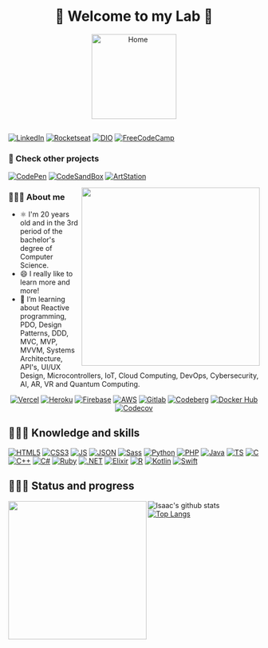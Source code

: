 <h1 align="center">🥽 Welcome to my Lab 🥼</h1>

<!--<div align="center"><a href="https://github.com/IsaacAlves7"><img src="https://i.pinimg.com/originals/9f/c2/12/9fc2126eec2c0a3876e3f2097af9b983.gif" /></a></div>-->
<div align="center"><a href="https://github.com/IsaacAlves7"><img src="https://github.com/IsaacAlves7/portfolio/blob/main/images/icon/favicon.svg" height="170" title="Home"/></a></div>

## 
<!-- - 🔭 I’m currently working on Skyliner
-->
<div align="left">
 
[![LinkedIn](https://img.shields.io/badge/-LinkedIn-f9f6f6?style=for-the-badge&logo=LinkedIn&logoColor=0052CC)](https://www.linkedin.com/in/isaac-alves-pinheiro-012324198/)
[![Rocketseat](https://img.shields.io/badge/-Rocketseat-f9f9f9?style=for-the-badge&logo=American-Airlines&logoColor=9266CC)](https://app.rocketseat.com.br/me/isaac-alves-pinheiro-1589164166)
[![DIO](https://img.shields.io/badge/-Digital_Innovation_One-f9f9f9?style=for-the-badge&logo=asciinema&logoColor=FA6709)](https://web.digitalinnovation.one/users/isaac_alves0720?tab=achievements)
[![FreeCodeCamp](https://img.shields.io/badge/-FreeCodeCamp-f9f9f9?style=for-the-badge&logo=FreeCodeCamp&logoColor=000)](https://www.freecodecamp.org/isaac7)

 </div>
 
 ### 🔬 Check other projects
 [![CodePen](https://img.shields.io/badge/-CodePen-f9f6f6?style=for-the-badge&logo=CodePen&logoColor=000)](https://codepen.io/isaacalves7/)
 [![CodeSandBox](https://img.shields.io/badge/-CodeSandBox-f9f6f6?style=for-the-badge&logo=CodeSandBox&logoColor=000)](https://codesandbox.io/u/IsaacAlves7)
 [![ArtStation](https://img.shields.io/badge/-ArtStation-f9f9f9?style=for-the-badge&logo=ArtStation&logoColor=13AFF0)](https://www.artstation.com/isaacalves7)
 
<img src="https://user-images.githubusercontent.com/61624336/115090011-0fd3b280-9eea-11eb-85ed-cd4ff8874740.png" align="right" height="357"/>

### 👨🏾‍🔬 About me
 - ⚛️ I'm 20 years old and in the 3rd period of the bachelor's degree of Computer Science.
 - 😄 I really like to learn more and more!
 - 🌱 I’m learning about Reactive programming, PDO, Design Patterns, DDD, MVC, MVP, MVVM, Systems Architecture, API's, UI/UX Design, Microcontrollers, IoT, Cloud Computing, DevOps, Cybersecurity, AI, AR, VR and Quantum Computing.
 
 <!--
 - 👯 I’m looking to collaborate on new web applications, hybrid apps and multiplataform desktop applications.
 - 💜 I'm very passionate about technologies and i'm always learning and creating new applications, projects and implementing them.
 - 🎯 Focused in Full-Stack development with the languages: JavaScript, Python, PHP, .NET Framework, Java and C++.
-->

<div align="center">
 
[![Vercel](https://img.shields.io/badge/-Vercel-f9f9f9?style=for-the-badge&logo=Vercel&logoColor=000000)](https://vercel.com/isaacalves7)
[![Heroku](https://img.shields.io/badge/-Heroku-f9f9f9?style=for-the-badge&logo=Heroku&logoColor=430098)](https://heroku.com/)
[![Firebase](https://img.shields.io/badge/-Firebase-f9f9f9?style=for-the-badge&logo=Firebase&logoColor=FFCA28)](https://firebase.google.com/?hl=pt-br)
[![AWS](https://img.shields.io/badge/-AWS-f9f9f9?style=for-the-badge&logo=Amazon-AWS&logoColor=FF9900)]()
[![Gitlab](https://img.shields.io/badge/-Gitlab-f9f6f6?style=for-the-badge&logo=GitLab&logoColor=FCA121)](https://gitlab.com/IsaacAlves7)
[![Codeberg](https://img.shields.io/badge/-Codeberg-f9f6f6?style=for-the-badge&logo=Codeberg&logoColor=2185D0)](https://codeberg.org/IsaacAlves7)
[![Docker Hub](https://img.shields.io/badge/-DockerHub-f9f9f9?style=for-the-badge&logo=Docker&logoColor=2496ED)](https://hub.docker.com/u/isaacalves7)
[![Codecov](https://img.shields.io/badge/-Codecov-f9f9f9?style=for-the-badge&logo=Codecov&logoColor=F01F7A)](https://codecov.io/gh/IsaacAlves7)

 </div>
 
## 👨🏾‍💻 Knowledge and skills
<!--The same height for everybody
<div align="justify">
<a href="https://solyd.com.br/treinamentos/introducao-ao-hacking-e-pentest/"><img src="https://www.lovegroveconsulting.com/wp-content/uploads/2017/08/white-hat-seo.png" height="50" title="White Hat"/>
<p>
  <!-- Your languages and tools. Be careful with the alignment. 
  You can use this sites to get logos: https://www.vectorlogo.zone or https://simpleicons.org/ or https://worldvectorlogo.com/ or flaticon
 https://www.flaticon.com/svg/vstatic/svg/3529/3529959.svg?token=exp=1616131821~hmac=11c42c7812228a191bea469a88b3ce10
https://www.flaticon.com/svg/vstatic/svg/4207/4207345.svg?token=exp=1616131819~hmac=9f1807b1918639fcd973cc0d9169d2ae
 <img src="https://www.flaticon.com/svg/vstatic/svg/1578/1578409.svg?token=exp=1614549204~hmac=aebbac9ddf60f8605b4a61816b200db6" height="170"><img src="https://www.flaticon.com/svg/vstatic/svg/1578/1578448.svg?token=exp=1614549655~hmac=9dd8f5fff184115b9bac8cfaa27d2b0c" height="170"><img src="https://www.flaticon.com/svg/vstatic/svg/1578/1578377.svg?token=exp=1614549845~hmac=d75a00a69ff4319777a65e361d06ce2e" height="170">
  <img src="https://www.flaticon.com/svg/vstatic/svg/1578/1578387.svg?token=exp=1614549637~hmac=20cbb15a9ce30dbf7bc0a19c51640313" height="170"> 
  -->
  
 <div align="left">
 
 [![HTML5](https://img.shields.io/badge/-HTML5-f9f6f6?style=for-the-badge&logo=HTML5&logoColor=E34F26)](https://www.linkedin.com/in/isaac-alves-pinheiro-012324198/)
 [![CSS3](https://img.shields.io/badge/-CSS3-f9f6f6?style=for-the-badge&logo=CSS3&logoColor=1877F2)](https://www.linkedin.com/in/isaac-alves-pinheiro-012324198/)
 [![JS](https://img.shields.io/badge/-JavaScript_(JS/ES6)-f9f6f6?style=for-the-badge&logo=JavaScript&logoColor=F7DF1E)](https://www.linkedin.com/in/isaac-alves-pinheiro-012324198/)
 [![JSON](https://img.shields.io/badge/-JSON/XML-f9f6f6?style=for-the-badge&logo=JSON&logoColor=777)](https://www.linkedin.com/in/isaac-alves-pinheiro-012324198/)
 [![Sass](https://img.shields.io/badge/-Sass-f9f6f6?style=for-the-badge&logo=Sass&logoColor=CC6699)](https://sass-lang.com/)
 [![Python](https://img.shields.io/badge/-Python-f9f6f6?style=for-the-badge&logo=Python&logoColor=3776AB)](https://www.linkedin.com/in/isaac-alves-pinheiro-012324198/)
 [![PHP](https://img.shields.io/badge/-PHP-f9f6f6?style=for-the-badge&logo=PHP&logoColor=777BB4)](https://www.php.net/)
 [![Java](https://img.shields.io/badge/-Java-f9f6f6?style=for-the-badge&logo=Java&logoColor=985e15)](https://www.linkedin.com/in/isaac-alves-pinheiro-012324198/)
 [![TS](https://img.shields.io/badge/-TypeScript-f9f6f6?style=for-the-badge&logo=TypeScript&logoColor=3178C6)](https://www.linkedin.com/in/isaac-alves-pinheiro-012324198/)
 [![C](https://img.shields.io/badge/-C-f9f6f6?style=for-the-badge&logo=C&logoColor=A8B9CC)](https://www.linkedin.com/in/isaac-alves-pinheiro-012324198/)
 [![C++](https://img.shields.io/badge/-C++-f9f6f6?style=for-the-badge&logo=CPlusPlus&logoColor=F01F7A)](https://www.linkedin.com/in/isaac-alves-pinheiro-012324198/)
 [![C#](https://img.shields.io/badge/-CSharp-f9f6f6?style=for-the-badge&logo=C-Sharp&logoColor=239120)](https://www.linkedin.com/in/isaac-alves-pinheiro-012324198/)
 [![Ruby](https://img.shields.io/badge/-Ruby-f9f6f6?style=for-the-badge&logo=Ruby&logoColor=CC342D)](https://www.linkedin.com/in/isaac-alves-pinheiro-012324198/)
 [![.NET](https://img.shields.io/badge/-.NET-f9f6f6?style=for-the-badge&logo=.NET&logoColor=512BD4)](https://www.linkedin.com/in/isaac-alves-pinheiro-012324198/)
 [![Elixir](https://img.shields.io/badge/-Elixir-f9f6f6?style=for-the-badge&logo=Elixir&logoColor=4B275F)](https://elixir-lang.org/)
 [![R](https://img.shields.io/badge/-R-f9f6f6?style=for-the-badge&logo=R&logoColor=276DC3)](https://www.linkedin.com/in/isaac-alves-pinheiro-012324198/)
 [![Kotlin](https://img.shields.io/badge/-Kotlin-f9f6f6?style=for-the-badge&logo=Kotlin&logoColor=9999FF)](https://www.linkedin.com/in/isaac-alves-pinheiro-012324198/)
 [![Swift](https://img.shields.io/badge/-Swift-f9f6f6?style=for-the-badge&logo=Swift&logoColor=FA7343)](https://www.linkedin.com/in/isaac-alves-pinheiro-012324198/)
 
</div>
  
## 👨🏾‍💼 Status and progress
<img src="https://user-images.githubusercontent.com/61624336/116183082-a7f44780-a6f3-11eb-9365-2118e0f5b29b.png" align="left" height="277">

<div align="justify">

![Isaac's github stats](https://github-readme-stats.vercel.app/api?username=IsaacAlves7&show_icons=true&hide_border=true)
[![Top Langs](https://github-readme-stats.vercel.app/api/top-langs/?username=IsaacAlves7&layout=compact)](https://github.com/IsaacAlves7/github-readme-stats)
</div>

